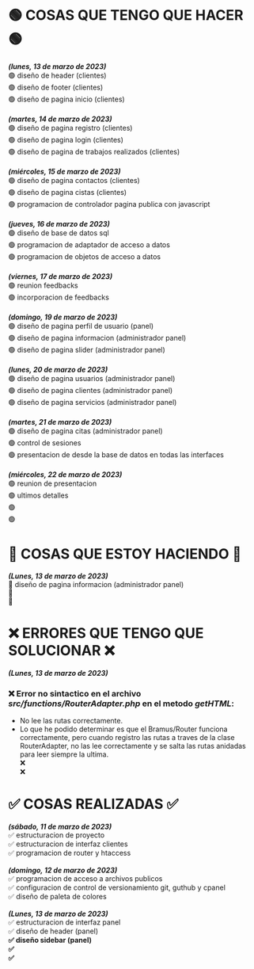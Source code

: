 # 🟢 COSAS QUE TENGO QUE HACER 🟢 <br>

<b><i>(lunes, 13 de marzo de 2023)</i></b><br>
🟢 diseño de header (clientes) <br>
🟢 diseño de footer (clientes) <br>
🟢 diseño de pagina inicio (clientes) <br>
<br>
<b><i>(martes, 14 de marzo de 2023)</i></b><br>
🟢 diseño de pagina registro (clientes) <br>
🟢 diseño de pagina login (clientes) <br>
🟢 diseño de pagina de trabajos realizados (clientes) <br>
<br>
<b><i>(miércoles, 15 de marzo de 2023)</i></b><br>
🟢 diseño de pagina contactos (clientes) <br>
🟢 diseño de pagina cistas (clientes) <br>
🟢 programacion de controlador pagina publica con javascript <br>
<br>
<b><i>(jueves, 16 de marzo de 2023)</i></b><br>
🟢 diseño de base de datos sql <br>
🟢 programacion de adaptador de acceso a datos <br>
🟢 programacion de objetos de acceso a datos <br>
<br>
<b><i>(viernes, 17 de marzo de 2023)</i></b><br>
🟢 reunion feedbacks <br>
🟢 incorporacion de feedbacks <br>
<br>
<b><i>(domingo, 19 de marzo de 2023)</i></b><br>
🟢 diseño de pagina perfil de usuario (panel) <br>
🟢 diseño de pagina informacion (administrador panel) <br>
🟢 diseño de pagina slider (administrador panel) <br>
<br>
<b><i>(lunes, 20 de marzo de 2023)</i></b><br>
🟢 diseño de pagina usuarios (administrador panel) <br>
🟢 diseño de pagina clientes (administrador panel) <br>
🟢 diseño de pagina servicios (administrador panel) <br>
<br>
<b><i>(martes, 21 de marzo de 2023)</i></b><br>
🟢 diseño de pagina citas (administrador panel) <br>
🟢 control de sesiones <br>
🟢 presentacion de desde la base de datos en todas las interfaces <br>
<br>
<b><i>(miércoles, 22 de marzo de 2023)</i></b><br>
🟢 reunion de presentacion <br>
🟢 ultimos detalles <br>
🟢<br>
🟢<br>

# 🔴 COSAS QUE ESTOY HACIENDO 🔴

<b><i>(Lunes, 13 de marzo de 2023)</i></b><br>
🔴 diseño de pagina informacion (administrador panel) <br>
🔴<br>
🔴<br>

# ❌ ERRORES QUE TENGO QUE SOLUCIONAR ❌

<b><i>(Lunes, 13 de marzo de 2023)</i></b><br>

### ❌ Error no sintactico en el archivo _src/functions/RouterAdapter.php_ en el metodo _getHTML_: <br>

-   No lee las rutas correctamente.
-   Lo que he podido determinar es que el Bramus/Router funciona correctamente, pero cuando registro las rutas a traves
    de la clase RouterAdapter, no las lee correctamente y se salta las rutas anidadas para leer siempre la ultima.<br>
    ❌<br>
    ❌<br>

# ✅ COSAS REALIZADAS ✅

<b><i>(sábado, 11 de marzo de 2023)</i></b><br>
✅ estructuracion de proyecto<br>
✅ estructuracion de interfaz clientes<br>
✅ programacion de router y htaccess<br>
<br>
<b><i>(domingo, 12 de marzo de 2023)</i></b><br>
✅ programacion de acceso a archivos publicos<br>
✅ configuracion de control de versionamiento git, guthub y cpanel<br>
✅ diseño de paleta de colores<br>
<br>
<b><i>(Lunes, 13 de marzo de 2023)</i></b><br>
✅ estructuracion de interfaz panel<br>
✅ diseño de header (panel) <b><br>
✅ diseño sidebar (panel)<br>
✅<br>
✅<br>
